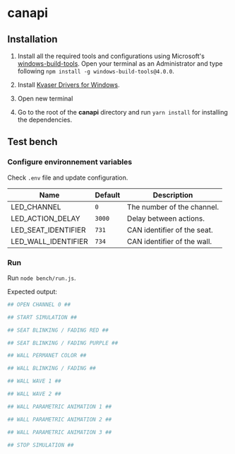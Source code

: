 # canapi

## Installation

1. Install all the required tools and configurations using Microsoft's [windows-build-tools](https://github.com/felixrieseberg/windows-build-tools). Open your terminal as an Administrator and type following `npm install -g windows-build-tools@4.0.0`.

2. Install [Kvaser Drivers for Windows](https://www.kvaser.com/download/).

3. Open new terminal

4. Go to the root of the **canapi** directory and run `yarn install` for installing the dependencies.

## Test bench

### Configure environnement variables

Check `.env` file and update configuration.

|Name|Default|Description|
|----|-------|-----------|
|LED_CHANNEL|`0`|The number of the channel.|
|LED_ACTION_DELAY|`3000`|Delay between actions.|
|LED_SEAT_IDENTIFIER|`731`|CAN identifier of the seat.|
|LED_WALL_IDENTIFIER|`734`|CAN identifier of the wall.|

### Run

Run `node bench/run.js`.

Expected output:

```bash
## OPEN CHANNEL 0 ##

## START SIMULATION ##

## SEAT BLINKING / FADING RED ##

## SEAT BLINKING / FADING PURPLE ##

## WALL PERMANET COLOR ##

## WALL BLINKING / FADING ##

## WALL WAVE 1 ##

## WALL WAVE 2 ##

## WALL PARAMETRIC ANIMATION 1 ##

## WALL PARAMETRIC ANIMATION 2 ##

## WALL PARAMETRIC ANIMATION 3 ##

## STOP SIMULATION ##
```
